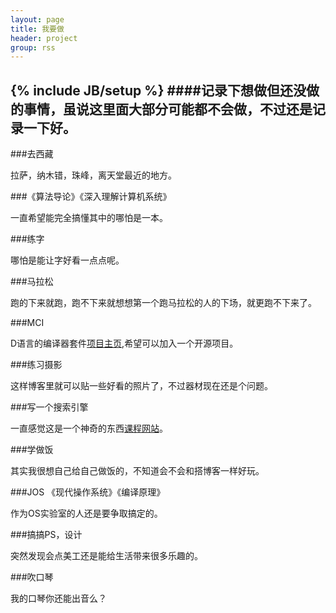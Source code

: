 ```yaml
---
layout: page
title: 我要做
header: project
group: rss
---
```

{% include JB/setup %}
####记录下想做但还没做的事情，虽说这里面大部分可能都不会做，不过还是记录一下好。
-----------------
###去西藏

拉萨，纳木错，珠峰，离天堂最近的地方。

###《算法导论》《深入理解计算机系统》

一直希望能完全搞懂其中的哪怕是一本。

###练字

哪怕是能让字好看一点点呢。

###马拉松

跑的下来就跑，跑不下来就想想第一个跑马拉松的人的下场，就更跑不下来了。

###MCI

D语言的编译器套件[项目主页](https://github.com/lycus/mci),希望可以加入一个开源项目。

###练习摄影

这样博客里就可以贴一些好看的照片了，不过器材现在还是个问题。

###写一个搜索引擎

一直感觉这是一个神奇的东西[课程网站](http://www.udacity.com/overview/Course/cs101/CourseRev/apr2012)。

###学做饭

其实我很想自己给自己做饭的，不知道会不会和搭博客一样好玩。

###JOS 《现代操作系统》《编译原理》

作为OS实验室的人还是要争取搞定的。

###搞搞PS，设计

突然发现会点美工还是能给生活带来很多乐趣的。

###吹口琴

我的口琴你还能出音么？
